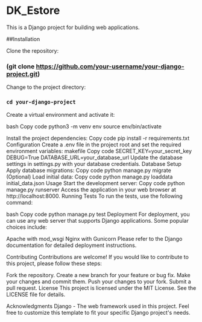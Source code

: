 # DK_Estore
This is a Django project for building web applications.

##Installation

Clone the repository:

 ### (git clone https://github.com/your-username/your-django-project.git)

Change to the project directory:

### `cd your-django-project`

Create a virtual environment and activate it:

bash
Copy code
python3 -m venv env
source env/bin/activate

Install the project dependencies:
Copy code
pip install -r requirements.txt
Configuration
Create a .env file in the project root and set the required environment variables:
makefile
Copy code
SECRET_KEY=your_secret_key
DEBUG=True
DATABASE_URL=your_database_url
Update the database settings in settings.py with your database credentials.
Database Setup
Apply database migrations:
Copy code
python manage.py migrate
(Optional) Load initial data:
Copy code
python manage.py loaddata initial_data.json
Usage
Start the development server:
Copy code
python manage.py runserver
Access the application in your web browser at http://localhost:8000.
Running Tests
To run the tests, use the following command:

bash
Copy code
python manage.py test
Deployment
For deployment, you can use any web server that supports Django applications. Some popular choices include:

Apache with mod_wsgi
Nginx with Gunicorn
Please refer to the Django documentation for detailed deployment instructions.

Contributing
Contributions are welcome! If you would like to contribute to this project, please follow these steps:

Fork the repository.
Create a new branch for your feature or bug fix.
Make your changes and commit them.
Push your changes to your fork.
Submit a pull request.
License
This project is licensed under the MIT License. See the LICENSE file for details.

Acknowledgments
Django - The web framework used in this project.
Feel free to customize this template to fit your specific Django project's needs.
